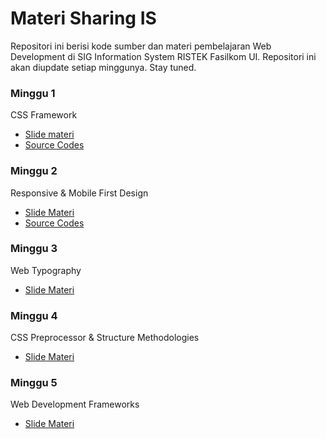 Materi Sharing IS
======

Repositori ini berisi kode sumber dan materi pembelajaran Web Development di SIG Information System RISTEK Fasilkom UI. Repositori ini akan diupdate setiap minggunya. Stay tuned.

### Minggu 1
CSS Framework

- [Slide materi](http://goo.gl/F8dbjd)
- [Source Codes](https://github.com/RistekFasilkomUI/WebDev/tree/master/Week%201)

### Minggu 2
Responsive & Mobile First Design

- [Slide Materi](http://goo.gl/w7Czhz)
- [Source Codes](https://github.com/RistekFasilkomUI/WebDev/tree/master/Week%202)

### Minggu 3
Web Typography

- [Slide Materi](http://goo.gl/ZEyDXh)

### Minggu 4
CSS Preprocessor & Structure Methodologies

- [Slide Materi](http://goo.gl/t6LCrR)

### Minggu 5
Web Development Frameworks

- [Slide Materi](http://goo.gl/l7fw2l)

